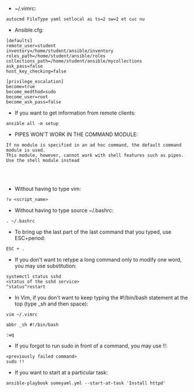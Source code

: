 * ~/.vimrc:
```
autocmd FileType yaml setlocal ai ts=2 sw=2 et cuc nu
```

* Ansible.cfg:
```
[defaults]
remote_user=student
inventory=/home/student/ansible/inventory
roles_path=/home/student/ansible/roles
collections_path=/home/student/ansible/mycollections
ask_pass=false
host_key_checking=false

[privilege_escalation]
become=true
become_medthod=sudo
become_user=root
become_ask_pass=false
```

* If you want to get information from remote clients:
```
ansible all -m setup
```

* PIPES WON'T WORK IN THE COMMAND MODULE:
```
If no module is specified in an ad hoc command, the default command module is used. 
This module, however, cannot work with shell features such as pipes. Use the shell module instead
```

</br></br>



* Without having to type vim:
```
!v <script_name>
```

* Without having to type source ~/.bashrc:
```
. ~/.bashrc
```

* To bring up the last part of the last command that you typed, use ESC+period:
```
ESC + .
```

* If you don't want to retype a long command only to modify one word, you may use substitution:
```
systemctl status sshd
<status of the sshd service>
^status^restart
```

* In Vim, if you don't want to keep typing the #!/bin/bash statement at the top (type _sh and then space):
```
vim ~/.vimrc

abbr _sh #!/bin/bash

:wq
```

* If you forgot to run sudo in front of a command, you may use !!:
```
<previously failed command>
sudo !!
```

* If you want to start at a particular task:
```
ansible-playbook someyaml.yml --start-at-task 'Install httpd'
```

